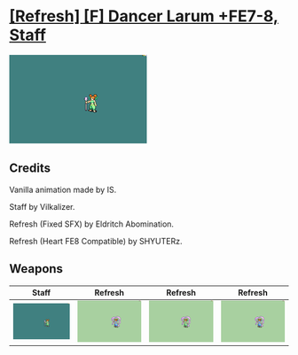 # [\[Refresh\] \[F\] Dancer Larum +FE7-8, Staff](./)

<img src="./7.%20Staff/Staff_000.png" alt="[Refresh] [F] Dancer Larum +FE7-8, Staff standing" />

## Credits

Vanilla animation made by IS.

Staff by Vilkalizer.

Refresh (Fixed SFX) by Eldritch Abomination.

Refresh (Heart FE8 Compatible) by SHYUTERz.

## Weapons


|Staff |Refresh |Refresh |Refresh |
|  :---: | :---: | :---: | :---: |
| <img alt="Staff animation" src="./7.%20Staff/Staff.gif" /> | <img alt="Refresh animation" src="./8.%20Refresh/Refresh.gif" /> | <img alt="Refresh animation" src="./8.%20Refresh%20(Fixed%20SFX)/Refresh.gif" /> | <img alt="Refresh animation" src="./8.%20Refresh%20(Heart%20FE8)/Refresh.gif" /> |
